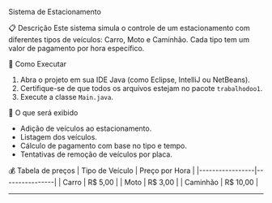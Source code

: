 Sistema de Estacionamento

 📋 Descrição
Este sistema simula o controle de um estacionamento com diferentes tipos de veículos: Carro, Moto e Caminhão. Cada tipo tem um valor de pagamento por hora específico.

 🚀 Como Executar

1. Abra o projeto em sua IDE Java (como Eclipse, IntelliJ ou NetBeans).
2. Certifique-se de que todos os arquivos estejam no pacote `trabalhodoo1`.
3. Execute a classe `Main.java`.

🧪 O que será exibido
- Adição de veículos ao estacionamento.
- Listagem dos veículos.
- Cálculo de pagamento com base no tipo e tempo.
- Tentativas de remoção de veículos por placa.

 💰 Tabela de preços
| Tipo de Veículo | Preço por Hora |
|-----------------|----------------|
| Carro           | R$ 5,00        |
| Moto            | R$ 3,00        |
| Caminhão        | R$ 10,00       |
- - - - - - - - - - - - - - - - - - 

